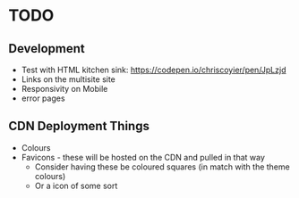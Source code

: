 # TODO

## Development
* Test with HTML kitchen sink: https://codepen.io/chriscoyier/pen/JpLzjd
* Links on the multisite site
* Responsivity on Mobile
* error pages

## CDN Deployment Things
* Colours
* Favicons - these will be hosted on the CDN and pulled in that way
  * Consider having these be coloured squares (in match with the theme colours)
  * Or a icon of some sort